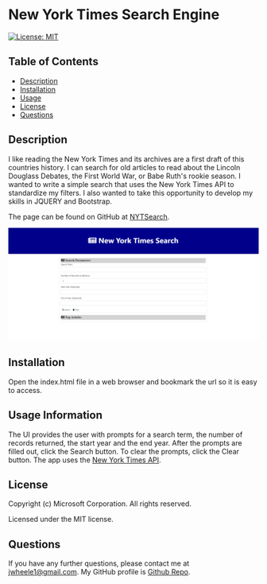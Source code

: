 # New York Times Search Engine
  [![License: MIT](https://img.shields.io/badge/License-MIT-yellow.svg)](https://opensource.org/licenses/MIT)
  ## Table of Contents
  * [Description](#Description)
  * [Installation](#Installation)
  * [Usage](#Usage)
  * [License](#License)
  * [Questions](#Questions)
  ## Description
  I like reading the New York Times and its archives are a first draft of this countries history. I can search for old articles to read about the Lincoln Douglass Debates, the First World War, or Babe Ruth's rookie season. I wanted to write a simple search that uses the New York Times API to standardize my filters. I also wanted to take this opportunity to develop my skills in JQUERY and Bootstrap.

  The page can be found on GitHub at [NYTSearch](https://jrtwheeler.github.io/NYTSearch/).

  ![Web page](assets/images/NYT_Search.png)
  ## Installation
  Open the index.html file in a web browser and bookmark the url so it is easy to access.
  ## Usage Information
  The UI provides the user with prompts for a search term, the number of records returned, the start year and the end year. After the prompts are filled out, click the Search button. To clear the prompts, click the Clear button.
  The app uses the [New York Times API](https://developer.nytimes.com/).
  ## License
  Copyright (c) Microsoft Corporation. All rights reserved.
  
  Licensed under the MIT license.
  ## Questions
  If you have any further questions, please contact me at jwheele1@gmail.com.
  My GitHub profile is [Github Repo](https://github.com/jrtwheeler).
